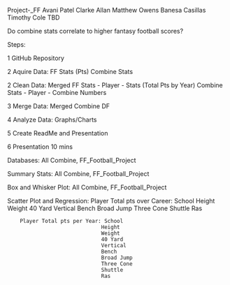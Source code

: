 Project-_FF
Avani Patel Clarke Allan Matthew Owens Banesa Casillas Timothy Cole TBD

Do combine stats correlate to higher fantasy football scores?

Steps:

1 GitHub Repository

2 Aquire Data: FF Stats (Pts) Combine Stats

2 Clean Data: Merged FF Stats - Player - Stats (Total Pts by Year) Combine Stats - Player - Combine Numbers

3 Merge Data: Merged Combine DF

4 Analyze Data: Graphs/Charts

5 Create ReadMe and Presentation

6 Presentation 10 mins


Databases: All Combine, FF_Football_Project

Summary Stats: All Combine, FF_Football_Project

Box and Whisker Plot: All Combine, FF_Football_Project

Scatter Plot and Regression:
       Player Total pts over Career: School
                                  Height
                                  Weight
                                  40 Yard
                                  Vertical
                                  Bench
                                  Broad Jump
                                  Three Cone
                                  Shuttle
                                  Ras

        Player Total pts per Year: School
                                  Height
                                  Weight
                                  40 Yard
                                  Vertical
                                  Bench
                                  Broad Jump
                                  Three Cone
                                  Shuttle
                                  Ras
                                
